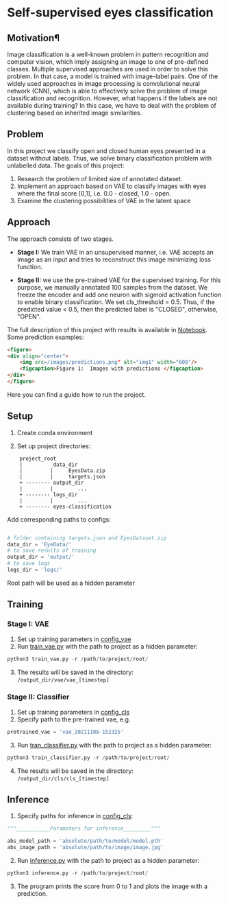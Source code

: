 # Self-supervised eyes classification

## Motivation¶

Image classification is a well-known problem in pattern recognition and computer vision, which imply assigning an image 
to one of pre-defined classes. Multiple supervised approaches are used in order to solve this problem. In that case, 
a model is trained with image-label pairs. One of the widely used approaches in image processing is convolutional neural
network (CNN), which is able to effectively solve the problem of image classification and recognition. 
However, what happens if the labels are not available during training?  In this case, we have to deal with the problem 
of clustering based on inherited image similarities.

## Problem

In this project we classify open and closed human eyes presented in a dataset without labels. 
Thus, we solve binary classification problem with unlabelled data. The goals of this project:

1. Research the problem of limited size of annotated dataset.
2. Implement an approach based on VAE to classify images with eyes where the final score [0,1], i.e. 0.0 - closed, 1.0 - open.
3. Examine the clustering possibilities of VAE in the latent space

## Approach

The approach consists of two stages. 

* **Stage I:**  We train VAE in an unsupervised manner, i.e. VAE accepts an image as an input and tries to reconstruct this image minimizing loss function. 


* **Stage II:**  we use the pre-trained VAE for the supervised training. For this purpose, we manually annotated 100 samples from the dataset. We freeze the encoder and add one neuron with sigmoid activation function to enable binary classification. 
We set cls_threshold = 0.5. Thus, if the predicted value < 0.5, then the predicted label is "CLOSED", otherwise, "OPEN". 

The full description of this project with results is available in [Notebook](Notebook.ipynb). Some prediction examples:
```html
<figure>
<div align="center">
    <img src=/images/predictions.png" alt="img1" width="800"/>
    <figcaption>Figure 1:  Images with predictions </figcaption>
</div>
</figure>
```
Here you can find a guide how to run the project. 

## Setup

1. Create conda environment

2. Set up project directories: 
```
    project_root
    |          data_dir
    |         |     EyesData.zip
    |         |     targets.json
    + -------- output_dir
    |         |        ...
    + -------- logs_dir
    |         |        ...
    + -------- eyes-classification
``` 
Add corresponding paths to configs:

```python

# folder containing targets.json and EyesDataset.zip
data_dir = 'EyeData/'
# to save results of training
output_dir = 'output/'
# to save logs
logs_dir = 'logs/'

```
Root path will be used as a hidden parameter

## Training

### Stage I: VAE

1. Set up training parameters in [config_vae](configs/config_vae.py)
2. Run [train_vae.py](train_vae.py) with the path to project as a hidden parameter:
```python
python3 train_vae.py -r /path/to/project/root/
```
3. The results will be saved in the directory: `/output_dir/vae/vae_[timestep]`

### Stage II: Classifier

1. Set up training parameters in [config_cls](configs/config_cls.py)
2. Specify path to the pre-trained vae, e.g.
```python
pretrained_vae = 'vae_20211106-152325'
```
3. Run [tran_classifier.py](train_classifier.py) with the path to project as a hidden parameter:

```python
python3 train_classifier.py -r /path/to/project/root/
```

4. The results will be saved in the directory: `/output_dir/cls/cls_[timestep]`

## Inference

1. Specify paths for inference in [config_cls](configs/config_cls.py):

```python
"""___________Parameters for inference_________"""

abs_model_path = 'absolute/path/to/model/model.pth'
abs_image_path = 'absolute/path/to/image/image.jpg'

```
2. Run [inference.py](inference.py) with the path to project as a hidden parameter:

```python
python3 inference.py -r /path/to/project/root/
```
3. The program prints the score from 0 to 1 and  plots the image with a prediction. 